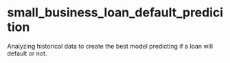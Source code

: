 # small_business_loan_default_predicition
Analyzing historical data to create the best model predicting if a loan will default or not. 
